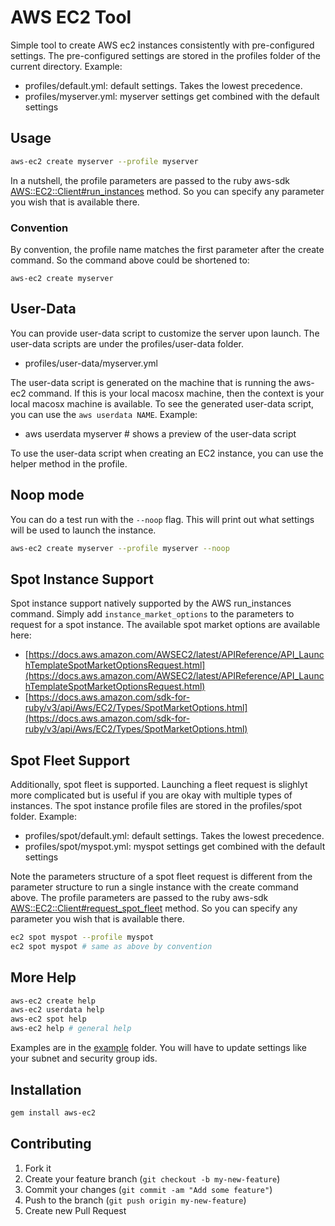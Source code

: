 # AWS EC2 Tool

Simple tool to create AWS ec2 instances consistently with pre-configured settings.  The pre-configured settings are stored in the profiles folder of the current directory.
Example:

* profiles/default.yml: default settings.  Takes the lowest precedence.
* profiles/myserver.yml: myserver settings get combined with the default settings

## Usage

```sh
aws-ec2 create myserver --profile myserver
```

In a nutshell, the profile parameters are passed to the ruby aws-sdk [AWS::EC2::Client#run_instances](https://docs.aws.amazon.com/sdk-for-ruby/v3/api/Aws/EC2/Client.html#run_instances-instance_method) method.  So you can specify any parameter you wish that is available there.

### Convention

By convention, the profile name matches the first parameter after the create command.  So the command above could be shortened to:

```
aws-ec2 create myserver
```

## User-Data

You can provide user-data script to customize the server upon launch.  The user-data scripts are under the profiles/user-data folder.

* profiles/user-data/myserver.yml

The user-data script is generated on the machine that is running the aws-ec2 command. If this is your local macosx machine, then the context is your local macosx machine is available. To see the generated user-data script, you can use the `aws userdata NAME`.  Example:

* aws userdata myserver # shows a preview of the user-data script

To use the user-data script when creating an EC2 instance, you can use the helper method in the profile.

## Noop mode

You can do a test run with the `--noop` flag.  This will print out what settings will be used to launch the instance.

```sh
aws-ec2 create myserver --profile myserver --noop
```

## Spot Instance Support

Spot instance support natively supported by the AWS run_instances command.  Simply add `instance_market_options` to the parameters to request for a spot instance.  The available spot market options are available here:

* [https://docs.aws.amazon.com/AWSEC2/latest/APIReference/API_LaunchTemplateSpotMarketOptionsRequest.html](https://docs.aws.amazon.com/AWSEC2/latest/APIReference/API_LaunchTemplateSpotMarketOptionsRequest.html)
* [https://docs.aws.amazon.com/sdk-for-ruby/v3/api/Aws/EC2/Types/SpotMarketOptions.html](https://docs.aws.amazon.com/sdk-for-ruby/v3/api/Aws/EC2/Types/SpotMarketOptions.html)

## Spot Fleet Support

Additionally, spot fleet is supported.  Launching a fleet request is slighlyt more complicated but is useful if you are okay with multiple types of instances.  The spot instance profile files are stored in the profiles/spot folder.  Example:

* profiles/spot/default.yml: default settings.  Takes the lowest precedence.
* profiles/spot/myspot.yml: myspot settings get combined with the default settings

Note the parameters structure of a spot fleet request is different from the parameter structure to run a single instance with the create command above. The profile parameters are passed to the ruby aws-sdk [AWS::EC2::Client#request_spot_fleet](https://docs.aws.amazon.com/sdk-for-ruby/v3/api/Aws/EC2/Client.html#request_spot_fleet-instance_method) method.  So you can specify any parameter you wish that is available there.

```sh
ec2 spot myspot --profile myspot
ec2 spot myspot # same as above by convention
```

## More Help

```sh
aws-ec2 create help
aws-ec2 userdata help
aws-ec2 spot help
aws-ec2 help # general help
```

Examples are in the [example](example) folder.  You will have to update settings like your subnet and security group ids.

## Installation

```sh
gem install aws-ec2
```

## Contributing

1. Fork it
2. Create your feature branch (`git checkout -b my-new-feature`)
3. Commit your changes (`git commit -am "Add some feature"`)
4. Push to the branch (`git push origin my-new-feature`)
5. Create new Pull Request

